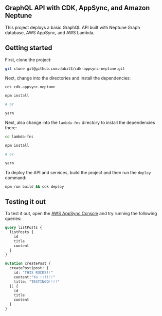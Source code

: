 ## GraphQL API with CDK, AppSync, and Amazon Neptune

This project deploys a basic GraphQL API built with Neptune Graph database, AWS AppSync, and AWS Lambda.

## Getting started

First, clone the project:

```sh
git clone git@github.com:dabit3/cdk-appsync-neptune.git
```

Next, change into the directories and install the dependencies:

```sh
cdk cdk-appsync-neptune

npm install

# or

yarn
```

Next, also change into the `lambda-fns` directory to install the dependencies there:

```sh
cd lambda-fns

npm install

# or

yarn
```

To deploy the API and services, build the project and then run the `deploy` command:

```sh
npm run build && cdk deploy
```

## Testing it out

To test it out, open the [AWS AppSync Console](https://console.aws.amazon.com/appsync) and try running the following queries:

```graphql
query listPosts {
  listPosts {
    id
    title
    content
  }
}

mutation createPost {
  createPost(post: {
    id: "THIS ROCKS!!"
    content:"Yo !!!!!!"
    title: "TESTINGQ!!!!"
  }) {
    id
    title
    content
  }
}
```